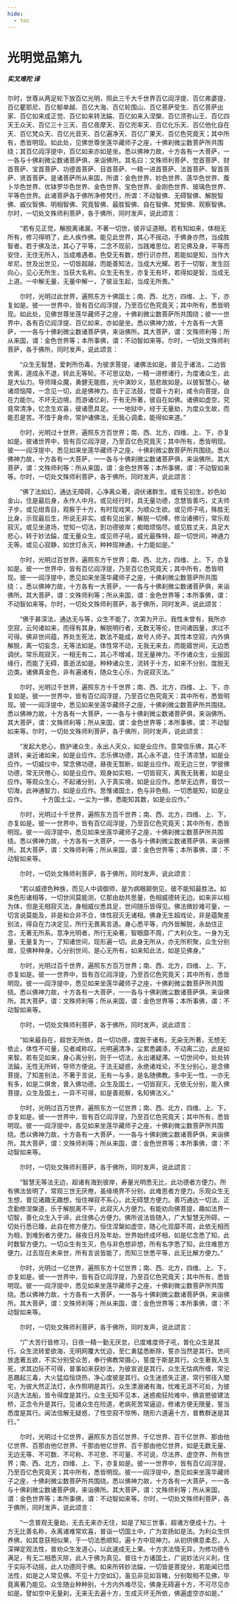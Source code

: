 ```yaml
---
hide:
  - toc
---
```


# **光明觉品第九**

##### 实叉难陀 译

尔时，世尊从两足轮下放百亿光明，照此三千大千世界百亿阎浮提、百亿弗婆提、百亿瞿耶尼、百亿郁单越、百亿大海、百亿轮围山、百亿菩萨受生、百亿菩萨出家、百亿如来成正觉、百亿如来转法錀、百亿如来入涅槃、百亿须弥山王、百亿四天王众天、百亿三十三天、百亿夜摩天、百亿兜率天、百亿化乐天、百亿他化自在天、百亿梵众天、百亿光音天、百亿遍净天、百亿广果天、百亿色究竟天；其中所有，悉皆明现。如此处，见佛世尊坐莲华藏师子之座，十佛刹微尘数菩萨所共围绕；其百亿阎浮提中，百亿如来亦如是坐。悉以佛神力故，十方各有一大菩萨，一一各与十佛刹微尘数诸菩萨俱，来诣佛所。其名曰：文殊师利菩萨、觉首菩萨、财首菩萨、宝首菩萨、功德首菩萨、目首菩萨、一精一进首菩萨、法首菩萨、智首菩萨、贤首菩萨。是诸菩萨所从来国，所谓：金色世界、妙色世界、莲华色世界、薝卜华色世界、优钵罗华色世界、金色世界、宝色世界、金刚色世界、玻璃色世界、平等色世界。此诸菩萨各于佛所净修梵行，所谓：不动智佛、无碍智佛、解脱智佛、威仪智佛、明相智佛、究竟智佛、最胜智佛、自在智佛、梵智佛、观察智佛。尔时，一切处文殊师利菩萨，各于佛所，同时发声，说此颂言：

　　“若有见正觉，解脱离诸漏，不著一切世，彼非证道眼。若有知如来，体相无所有，修习得明了，此人疾作佛。能见此世界，其心不摇动，于佛身亦然，当成胜智者。若于佛及法，其心了平等，二念不现前，当践难思位。若见佛及身，平等而安住，无住无所入，当成难遇者。色受无有数，想行识亦然，若能如是知，当作大牟尼。世及出世见，一切皆超越，而能善知法，当成大光耀。若于一切智，发生回向心，见心无所生，当获大名称。众生无有生，亦复无有坏，若得如是智，当成无上道。一中解无量，无量中解一，了彼亘生起，当成无所畏。”

　　尔时，光明过此世界，遍照东方十佛国土；南、西、北方，四维、上、下，亦复如是。彼一一世界中，皆有百亿阎浮提，乃至百亿色究竟天；其中所有，悉皆明现。如此处，见佛世尊坐莲华藏师子之座，十佛刹微尘数菩萨所共围绕；彼一一世界中，各有百亿阎浮提、百亿如来，亦如是坐。悉以佛神力故，十方各有一大菩萨，一一各与十佛刹微尘数诸菩萨俱，来诣佛所。其大菩萨，谓：文殊师利等；所从来国，谓：金色世界等；本所事佛，谓：不动智如来等。尔时，一切处文殊师利菩萨，各于佛所，同时发声，说此颂言：

　　“众生无智慧，爱刺所伤毒，为彼求菩提，诸佛法如是。普见于诸法，二边皆舍离，道成永不退，转此无等轮。不可思议劫，一精一进修诸行，为度诸众生，此是大仙力。导师降众魔，勇健无能胜，光中演妙义，慈悲故如是。以彼智慧心，破诸烦恼障，一念见一切，此是佛神力。击于正法鼓，觉寤十方刹，咸令向菩提，自在力能尔。不坏无边境，而游诸亿刹，于有无所著，彼自在如佛。诸佛如虚空，究竟常清净，忆念生欢喜，彼诸愿具足。一一地狱中，经于无量劫，为度众生故，而能忍是苦。不惜于身命，常护诸佛法，无我心调柔，能得如来道。”

　　尔时，光明过十世界，遍照东方百世界；南、西、北方，四维、上、下，亦复如是。彼诸世界中，皆有百亿阎浮提，乃至百亿色究竟天；其中所有，悉皆明现。彼一一阎浮提中，悉见如来坐莲华藏师子之座，十佛刹微尘数菩萨所共围绕。悉以佛神力故，十方各有一大菩萨，一一各与十佛刹微尘数诸菩萨俱，来诣佛所。其大菩萨，谓：文殊师利等：所从来国，谓：金色世界等；本所事佛，谓：不动智如来等。尔时，一切处文殊师利菩萨，各于佛所，同时发声，说此颂言：

　　“佛了法如幻，通达无障碍，心净离众著，调伏诸群生。或有见初生，妙色如金山，住是最后身，永作人中月。或见经行时，具无量功德，念慧皆善巧，丈夫师子步。或见绀青目，观察于十方，有时现戏笑，为顺众生欲。或见师子吼，殊胜无比身，示现最后生，所说无非实。或有见出家，解脱一切缚，修治诸佛行，常乐观寂灭。或见坐道场，觉知一切法，到功德彼岸；痴暗烦恼尽。或见胜丈夫，具足大悲心，转于妙法錀，度无量众生。或见师子吼，威光最殊特，超一切世间，神通力无等。或见心寂静，如世灯永灭，种种现神通，十力能如是。”

　　尔时，光明过百世界，遍照东方千世界；南、西、北方，四维、上、下，亦复如是。彼一一世界中，皆有百亿阎浮提，乃至百亿色究竟天；其中所有，悉皆明现。彼一一阎浮提中，悉见如来坐莲华藏师子之座，十佛刹微尘数菩萨所共围绕：。悉以佛神力故，十方各有一大菩萨，一一各与十佛刹微尘数诸菩萨俱，来诣佛所。其大菩萨，谓：文殊师利等；所从来国，谓：金色世界等；本所事佛，谓：不动智如来等。尔时，一切处文殊师利菩萨，各于佛所，同时发声，说此颂言：

　　“佛于甚深法，通达无与等，众生不能了，次第为开示。我性未曾有，我所亦空寂，云何诸如来，而得有其身。解脱明行者，无数无等伦，世间诸因量，求过不可得。佛非世间蕴，界处生死法，数法不能成，故号人师子。其性本空寂，内外俱解脱，离一切妄念，无等法如是。体性常不动，无我无来去，而能寤世间，无边悉调伏。常乐观寂灭，一相无有二，其心不增减，现无量神力。不作诸众生，业报因缘行，而能了无碍，善逝法如是。种种诸众生，流转于十方，如来不分别，度脱无边类。诸佛真金色，非有遍诸有，随众生心乐，为说寂灭法。”

　　尔时，光明过千世界，遍照东方十千世界；南、西、北方，四维、上、下，亦复如是。彼一一世界中，皆有百亿阎浮提，乃至百亿色究竟天：其中所有，悉皆明现。彼一一阎浮提中，悉见如来坐莲华藏师子之座，十佛刹微尘数菩萨所共围绕。悉以佛神力故，十方各有一大菩萨，一一各与十佛刹微尘数诸菩萨俱，来诣佛所。其大菩萨，谓：文殊师利等；所从来国，谓：金色世界等；本所事佛，谓：不动智如来等。尔时，一切处文殊师利菩萨，各于佛所，同时发声，说此颂言：

　　“发起大悲心，救护诸众生，永出人天众，如是业应作。意常信乐佛，其心不退转，亲近诸如来，如是业应作。志乐佛功德，其心永不退，住于清凉慧，如是业应作。一切威仪中，常念佛功德，昼夜无暂断，如是业应作。观无边三世，学彼佛功德，常无厌倦心，如是业应作。观身如实相，一切皆寂灭，离我无我著，如是业应作。等观众生心，不起诸分别，入于真实境，如是业应作。悉举无边界，普饮一切海，此神通智力，如是业应作。思惟诸国土，色与非色相，一切悉能知，如是业应作。
　　 十方国土尘，一尘为一佛，悉能知其数，如是业应作。”

　　尔时，光明过十千世界，遍照东方百千世界；南、西、北方，四维、上、下，亦复如是。彼一一世界中，皆有百亿阎浮提，乃至百亿色究竟天；其中所有，悉皆明现。彼一一阎浮提中，悉见如来坐莲华藏师子之座，十佛刹微尘数菩萨所共围绕。悉以佛神力故，十方各有一大菩萨，一一各与十佛刹微尘数诸菩萨俱，来诣佛所。其大菩萨，谓：文殊师利等；所从来国，谓：金色世界等；本所事佛，谓：不动智如来等。

　　尔时，一切处文殊师利菩萨，各于佛所，同时发声，说此颂言：

　　“若以威德色种族，而见人中调御师，是为病眼颠倒见，彼不能知最胜法。如来色形诸相等，一切世间莫能测，亿那由劫共思量，色相威德转无边。如来非以相为体，但是无相寂灭法，身相威仪悉具足，世间随乐皆得见。佛法微妙难可量，一切言说莫能及，非是和合非不合，体性寂灭无诸相。佛身无生超戏论，非是蕴聚差别法，得自在力决定见，所行无畏离言道。身心悉平等，内外皆解脱，永劫住正念，无著无所系。意净光明者，所行无染著，智眼靡不周，广大利众生。一身为无量，无量复为一，了知诸世间，现形遍一切。此身无所从，亦无所积聚，众生分别故，见佛种种身。心分别世间，是心无所有，如来知此法，如是见佛身。”

　　尔时，光明过百千世界，遍照东方百万世界；南、西、北方，四维、上、下，亦复如是。彼一一世界中，皆有百亿阎浮提，乃至百亿色究竟天；其中所有，悉皆明现。彼一一阎浮提中，悉见如来坐莲华藏师子之座，十佛刹微尘数菩萨所共围绕。悉以佛神力故，十方各有一大菩萨，一一各与十佛刹微尘数诸菩萨俱，来诣佛所。其大菩萨，谓：文殊师利等；所从来国，谓：金色世界等；本所事佛，谓：不动智如来等。

　　尔时，一切处文殊师利菩萨，各于佛所，同时发声，说此颂言：

　　“如来最自在，超世无所依，具一切功德，度脱于诸有。无染无所著，无想无依止，体性不可量，见者咸称叹。光明遍清净，尘累悉蠲涤，不动离二边，此是如来智。若有见如来，身心离分别，则于一切法，永出诸疑滞。一切世间中，处处转法錀，无性无所转，导师方便说。于法无疑惑，永绝诸戏论，不生分别心，是念佛菩提。了知差别法，不著于言说，无有一与多，是名随佛教。多中无一性，一亦无有多，如是二俱舍，普入佛功德。众生及国土，一切皆寂灭，无依无分别，能入佛菩提。众生及国土，一异不可得，如是善观察，名知佛法义。”

　　尔时，光明过百万世界，遍照东方一亿世界；南、西、北方，四维、上、下，亦复如是。彼一一世界中，皆有百亿阎浮提，乃至百亿色究竟天；其中所有，悉皆明现。彼一一阎浮提中，各见如来坐莲华藏师子之座，十佛刹微尘数菩萨所共围绕。悉以佛神力故，十方各有一大菩萨，一一各与十佛刹微尘数诸菩萨俱，来诣佛所。其大菩萨，谓：文殊师利等；所从来国，谓：金色世界等；本所事佛，谓：不动智如来等。

　　尔时，一切处文殊师利菩萨，各于佛所，同时发声，说此颂言：

　　“智慧无等法无边，超诸有海到彼岸，寿量光明悉无比，此功德者方便力。所有佛法皆明了，常观三世无厌倦，虽缘境界不分别，此难思者方便力。乐观众生无生想，普见诸趣无趣想，恒住禅寂不系心，此无碍慧方便力。善巧通达一切法，正念勤修涅槃道，乐于解脱离不平，此寂灭人方便力。有能劝向佛菩提，趣如法界一切智，善化众生入于谛，此住佛心方便力。佛所说法皆随入，广大智慧无所碍，一切处行悉已臻，此自在修方便力。恒住涅槃如虚空，随心化现靡不周，此依无相而为相，到难到者方便力。昼夜日月及年劫，世界始终成坏相，如是忆念悉了知，此时数智方便力。一切众生有生灭，色与非色想非想，所有名字悉了知，此住难思方便力。过去现在未来世，所有言说皆能了，而知三世悉平等，此无比解方便力。”

　　尔时，光明过一亿世界，遍照东方十亿世界；南、西、北方，四维、上、下，亦复如是。彼一一世界中，皆有百亿阎浮提，乃至百亿色究竟天；其中所有，悉皆明现。彼一一阎浮提中，悉见如来坐莲华藏师子之座，十佛刹微尘数菩萨所共围绕。悉以佛神力故，十方各有一大菩萨，一一各与十佛刹微尘数诸菩萨俱，来诣佛所。其大菩萨，谓：文殊师利等；所从来国，谓：金色世界等；本所事佛，谓：不动智如来等。

　　尔时，一切处文殊师利菩萨，各于佛所，同时发声，说此颂言：

　　“广大苦行皆修习，日夜一精一勤无厌怠，已度难度师子吼，普化众生是其行。众生流转爱欲海，无明网覆大忧迫，至仁勇猛悉断除，誓亦当然是其行。世间放逸著五欲，不实分别受众苦，奉行佛教常摄心，誓度于斯是其行。众生著我入生死，求其边际不可得，普事如来获妙法，为彼宣说是其行。众生无怙病所缠，常沦恶趣起三毒，大火猛焰恒烧热，净心度彼是其行。众生迷惑失正道，常行邪径入闇宅，为彼大然正法灯，永作照明是其行。众生漂溺诸有海，忧难无涯不可处，为彼兴造大法船，皆令得度是其行。众生无知不见本，迷惑痴狂险难中，佛哀愍彼建法桥，正念令升是其行。见诸众生在险道，老病死苦常逼迫，修诸方便无限量，誓当悉度是其行。闻法信解无疑惑，了性空寂不惊怖，随形六道遍十方，普教群迷是其行。”

　　尔时，光明过十亿世界，遍照东方百亿世界、千亿世界、百千亿世界、那由他亿世界、百那由他亿世界、千那由他亿世界、百千那由他亿世界，如是无数无量、无边无等、不可数、不可称、不可思、不可量、不可说，尽法界、虚空界、所有世界；南、西、北方，四维、上、下，亦复如是。彼一一世界中，皆有百亿阎浮提，乃至百亿色究竟天；其中所有，悉皆明现。彼一一阎浮提中，悉见如来坐莲华藏师子之座，十佛刹微尘数菩萨所共围绕。悉以佛神力故，十方各有一大菩萨，一一各与十佛刹微尘数诸菩萨俱，来诣佛所。其大菩萨，谓：文殊师利等；所从来国，谓：金色世界等；本所事佛，谓：不动智如来等。尔时，一切处文殊师利菩萨，各于佛所，同时发声，说此颂言：

　　“一念普观无量劫，无去无来亦无住，如是了知三世事，超诸方便成十力。十方无比善名称，永离诸难常欢喜，普诣一切国土中，广为宣扬如是法。为利众生供养佛，如其意获相似果，于一切法悉顺知，遍十方中现神力。从初供佛意柔忍，入深禅定观法性，普劝众生发道心，以此速成无上果。十方求法情无异，为修功德令满足，有无二相悉灭除，此人于佛为真见。普往十方诸国土，广说妙法兴义利，住于实际不动摇，此人功德同于佛。如来所转妙法錀，一切皆是菩提分，若能闻已悟法性，如是之人常见佛。不见十力空如幻，虽见非见如盲睹，分别取相不见佛，毕竟离著乃能见。众生随业种种别，十方内外难尽见，佛身无碍遍十方，不可尽见亦如是。譬如空中无量刹，无来无去遍十方，生成灭坏无所依，佛遍虚空亦如是。”